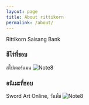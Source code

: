 ```yaml
---
layout: page
title: About rittikorn
permalink: /about/
---
```


Rittikorn Saisang
  Bank

### ฮีโร่ที่ชอบ

สไปเดอร์แมน
![Note8](http://2.bp.blogspot.com/-eUtTFOwVcpo/T-odjMCmggI/AAAAAAAAA3c/qSVTWs1854o/s640/Spider-Man-3-Dark-Poster.jpg)
### อนิเมะที่ชอบ

Sword Art Online, วันพืช
![Note8](http://cdn.playbuzz.com/cdn/27d245f7-85de-41ea-bdd8-aa950545e523/b048eb37-d60d-40c7-b21c-ed507facc77c.jpg)
